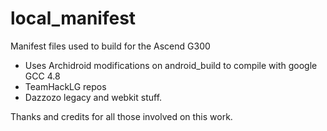 local_manifest
==============

Manifest files used to build for the Ascend G300


- Uses Archidroid modifications on android_build to compile with google GCC 4.8
- TeamHackLG repos
- Dazzozo legacy and webkit stuff.


Thanks and credits for all those involved on this work.
